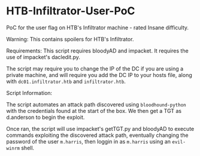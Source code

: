 # HTB-Infiltrator-User-PoC
PoC for the user flag on HTB's Infiltrator machine - rated Insane difficulty. 

Warning: This contains spoilers for HTB's Infiltrator.

Requirements:
This script requires bloodyAD and impacket. It requires the use of impacket's dacledit.py.

The script may require you to change the IP of the DC if you are using a private machine, and will require you add the DC IP to your hosts file, along with `dc01.infiltrator.htb` and `infiltrator.htb`. 

Script Information:

The script automates an attack path discovered using `bloodhound-python` with the credentials found at the start of the box. We then get a TGT as d.anderson to begin the exploit. 

Once ran, the script will use impacket's getTGT.py and bloodyAD to execute commands exploiting the discovered attack path, eventually changing the password of the user `m.harris`, then loggin in as `m.harris` using an `evil-winrm` shell. 
